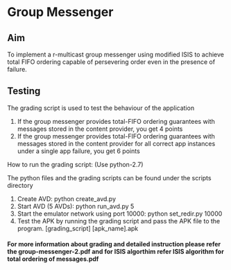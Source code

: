# Group Messenger

## Aim

To implement a r-multicast group messenger using modified ISIS to achieve total FIFO ordering capable of persevering order even in the presence of failure.

## Testing

The grading script is used to test the behaviour of the application

1. If the group messenger provides total-FIFO ordering guarantees with messages stored in the content provider, you get 4 points
2. If the group messenger provides total-FIFO ordering guarantees with messages stored in the content provider for all correct app instances under a single app failure, you get 6 points

How to run the grading script: (Use python-2.7)

The python files and the grading scripts can be found under the scripts directory

1. Create AVD: python create_avd.py
2. Start AVD (5 AVDs): python run_avd.py 5
3. Start the emulator network using port 10000: python set_redir.py 10000
4. Test the APK by running the grading script and pass the APK file to the program. [grading_script] [apk_name].apk

#### For more information about grading and detailed instruction please refer the group-messenger-2.pdf and for ISIS algorthim refer ISIS algorithm for total ordering of messages.pdf
